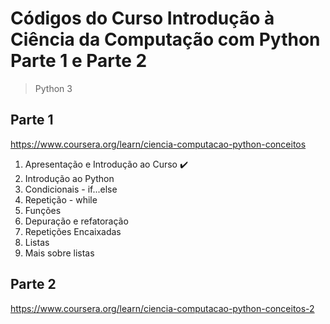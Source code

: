 # Códigos do Curso Introdução à Ciência da Computação com Python Parte 1 e Parte 2
> Python 3

## Parte 1

https://www.coursera.org/learn/ciencia-computacao-python-conceitos
1. Apresentação e Introdução ao Curso :heavy_check_mark:
2. Introdução ao Python
3. Condicionais - if...else
4. Repetição - while
5. Funções
6. Depuração e refatoração
7. Repetições Encaixadas
8. Listas
9. Mais sobre listas


## Parte 2

https://www.coursera.org/learn/ciencia-computacao-python-conceitos-2

